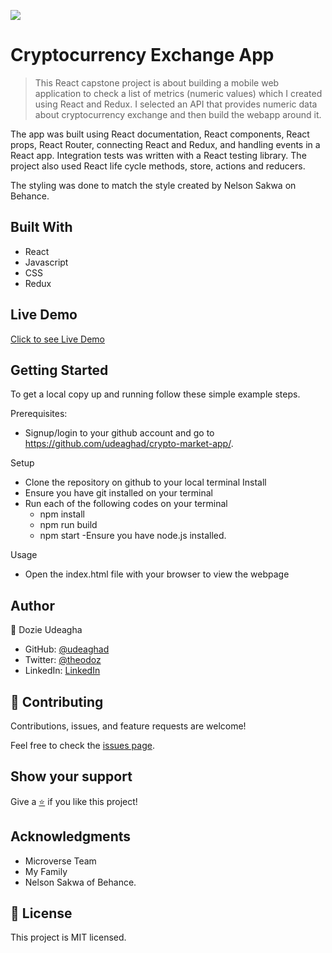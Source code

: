 [![](https://img.shields.io/badge/Microverse-Dozie%20Udeagha-blueviolet)](https://github.com/udeaghad)

# Cryptocurrency Exchange App

>This React capstone project is about building a mobile web application to check a list of metrics (numeric values) which I created using React and Redux. I selected an API that provides numeric data about cryptocurrency exchange and then build the webapp around it. 

The app was built using React documentation, React components, React props, React Router, connecting React and Redux, and handling events in a React app. Integration tests was written with a React testing library. The project also used React life cycle methods, store, actions and reducers.

The styling was done to match the style created by Nelson Sakwa on Behance.

## Built With

- React
- Javascript
- CSS
- Redux

## Live Demo

[Click to see Live Demo](https://crypto-exchange-market.netlify.app/)

## Getting Started

To get a local copy up and running follow these simple example steps.


Prerequisites: 
   - Signup/login to your github account and go to https://github.com/udeaghad/crypto-market-app/.
   
Setup
   - Clone the repository on github to your local terminal
Install
   - Ensure you have git installed on your terminal
   - Run each of the following codes on your terminal
      -  npm install
      -  npm run build
      -  npm start
   -Ensure you have node.js installed.
  
Usage
   - Open the index.html file with your browser to view the webpage

## Author

👤 Dozie Udeagha

- GitHub: [@udeaghad](https://github.com/udeaghad)
- Twitter: [@theodoz](https://twitter.com/theodoz)
- LinkedIn: [LinkedIn](https://www.linkedin.com/in/dozie-udeagha/)


## 🤝 Contributing

Contributions, issues, and feature requests are welcome!

Feel free to check the [issues page](https://github.com/udeaghad/crypto-market-app/issues).

## Show your support

Give a [⭐️](https://github.com/udeaghad/crypto-market-app/stargazers) if you like this project!

## Acknowledgments
- Microverse Team
- My Family
- Nelson Sakwa of Behance.

## 📝 License
This project is MIT licensed.

